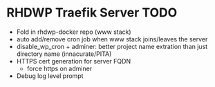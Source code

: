 RHDWP Traefik Server TODO
===
- Fold in rhdwp-docker repo (www stack)
- auto add/remove cron job when www stack joins/leaves the server
- disable_wp_cron + adminer: better project name extration than just directory name (innacurate/PITA)
- HTTPS cert generation for server FQDN
  - force https on adminer
- Debug log level prompt
